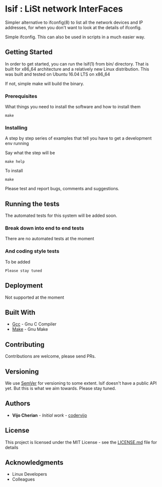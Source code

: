 # lsif : LiSt network InterFaces

Simpler alternative to ifconfig(8) to list all the network devices and
IP addresses, for when you don't want to look at the details of ifconfig.

Simple ifconfig. This can also be used in scripts in a much easier way.

## Getting Started

In order to get started, you can run the lsif(1) from bin/ directory.
That is built for x86_64 architecture and a relatively new Linux distribution.
This was built and tested on Ubuntu 16.04 LTS on x86_64

If not, simple make will build the binary.
 
### Prerequisites

What things you need to install the software and how to install them

```
make
```

### Installing

A step by step series of examples that tell you have to get a development env running

Say what the step will be

```
make help
```

To install

```
make
```

Please test and report bugs, comments and suggestions.

## Running the tests

The automated tests for this system will be added soon.

### Break down into end to end tests

There are no automated tests at the moment

### And coding style tests

To be added

```
Please stay tuned
```

## Deployment

Not supported at the moment

## Built With

* [Gcc](http://gcc.gnu.org/) - Gnu C Compiler
* [Make](https://www.gnu.org/software/make) - Gnu Make

## Contributing

Contributions are welcome, please send PRs.

## Versioning

We use [SemVer](http://semver.org/) for versioning to some extent.
lsif doesn't have a public API yet. But this is what we aim  towards.
Please stay tuned.

## Authors

* **Vijo Cherian** - *Initial work* - [codervijo](https://github.com/codervijo)

## License

This project is licensed under the MIT License - see the [LICENSE.md](LICENSE.md) file for details

## Acknowledgments

* Linux Developers
* Colleagues

